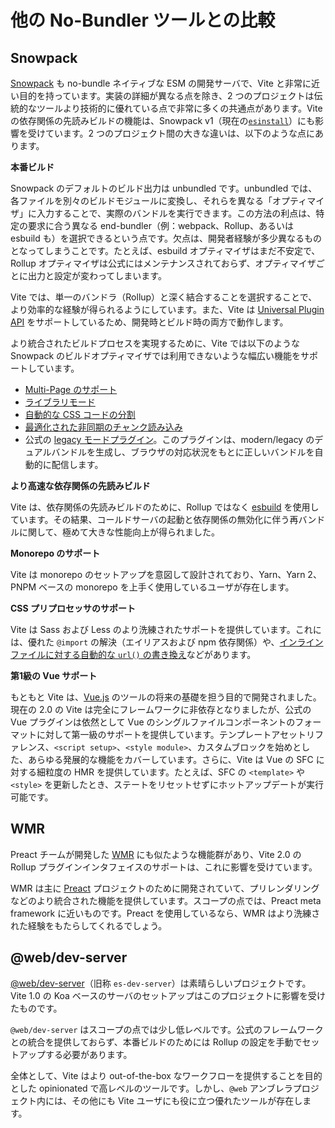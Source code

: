 # 他の No-Bundler ツールとの比較

## Snowpack

[Snowpack](https://www.snowpack.dev/) も no-bundle ネイティブな ESM の開発サーバで、Vite と非常に近い目的を持っています。実装の詳細が異なる点を除き、2 つのプロジェクトは伝統的なツールより技術的に優れている点で非常に多くの共通点があります。Vite の依存関係の先読みビルドの機能は、Snowpack v1（現在の[`esinstall`](https://github.com/snowpackjs/snowpack/tree/main/esinstall)）にも影響を受けています。2 つのプロジェクト間の大きな違いは、以下のような点にあります。

**本番ビルド**

Snowpack のデフォルトのビルド出力は unbundled です。unbundled では、各ファイルを別々のビルドモジュールに変換し、それらを異なる「オプティマイザ」に入力することで、実際のバンドルを実行できます。この方法の利点は、特定の要求に合う異なる end-bundler（例：webpack、Rollup、あるいは esbuild も）を選択できるという点です。欠点は、開発者経験が多少異なるものとなってしまうことです。たとえば、esbuild オプティマイザはまだ不安定で、Rollup オプティマイザは公式にはメンテナンスされておらず、オプティマイザごとに出力と設定が変わってしまいます。

Vite では、単一のバンドラ（Rollup）と深く結合することを選択することで、より効率的な経験が得られるようにしています。また、Vite は [Universal Plugin API](./api-plugin) をサポートしているため、開発時とビルド時の両方で動作します。

より統合されたビルドプロセスを実現するために、Vite では以下のような Snowpack のビルドオプティマイザでは利用できないような幅広い機能をサポートしています。

- [Multi-Page のサポート](./build#マルチページアプリ)
- [ライブラリモード](./build#ライブラリモード)
- [自動的な CSS コードの分割](./features#css-のコード分割)
- [最適化された非同期のチャンク読み込み](./features#非同期チャンク読み込みの最適化)
- 公式の [legacy モードプラグイン](https://github.com/vitejs/vite/tree/main/packages/plugin-legacy)。このプラグインは、modern/legacy のデュアルバンドルを生成し、ブラウザの対応状況をもとに正しいバンドルを自動的に配信します。

**より高速な依存関係の先読みビルド**

Vite は、依存関係の先読みビルドのために、Rollup ではなく [esbuild](https://esbuild.github.io/) を使用しています。その結果、コールドサーバの起動と依存関係の無効化に伴う再バンドルに関して、極めて大きな性能向上が得られました。

**Monorepo のサポート**

Vite は monorepo のセットアップを意図して設計されており、Yarn、Yarn 2、PNPM ベースの monorepo を上手く使用しているユーザが存在します。

**CSS プリプロセッサのサポート**

Vite は Sass および Less のより洗練されたサポートを提供しています。これには、優れた `@import` の解決（エイリアスおよび npm 依存関係）や、[インラインファイルに対する自動的な `url()` の書き換え](./features#import-のインライン化と書き換え)などがあります。

**第1級の Vue サポート**

もともと Vite は、[Vue.js](https://vuejs.org/) のツールの将来の基礎を担う目的で開発されました。現在の 2.0 の Vite は完全にフレームワークに非依存となりましたが、公式の Vue プラグインは依然として Vue のシングルファイルコンポーネントのフォーマットに対して第一級のサポートを提供しています。テンプレートアセットリファレンス、`<script setup>`、`<style module>`、カスタムブロックを始めとした、あらゆる発展的な機能をカバーしています。さらに、Vite は Vue の SFC に対する細粒度の HMR を提供しています。たとえば、SFC の `<template>` や `<style>` を更新したとき、ステートをリセットせずにホットアップデートが実行可能です。

## WMR

Preact チームが開発した [WMR](https://github.com/preactjs/wmr) にも似たような機能群があり、Vite 2.0 の Rollup プラグインインタフェイスのサポートは、これに影響を受けています。

WMR は主に [Preact](https://preactjs.com/) プロジェクトのために開発されていて、プリレンダリングなどのより統合された機能を提供しています。スコープの点では、Preact meta framework に近いものです。Preact を使用しているなら、WMR はより洗練された経験をもたらしてくれるでしょう。

## @web/dev-server

[@web/dev-server](https://modern-web.dev/docs/dev-server/overview/)（旧称 `es-dev-server`）は素晴らしいプロジェクトです。Vite 1.0 の Koa ベースのサーバのセットアップはこのプロジェクトに影響を受けたものです。

`@web/dev-server` はスコープの点では少し低レベルです。公式のフレームワークとの統合を提供しておらず、本番ビルドのためには Rollup の設定を手動でセットアップする必要があります。

全体として、Vite はより out-of-the-box なワークフローを提供することを目的とした opinionated で高レベルのツールです。しかし、`@web` アンブレラプロジェクト内には、その他にも Vite ユーザにも役に立つ優れたツールが存在します。
